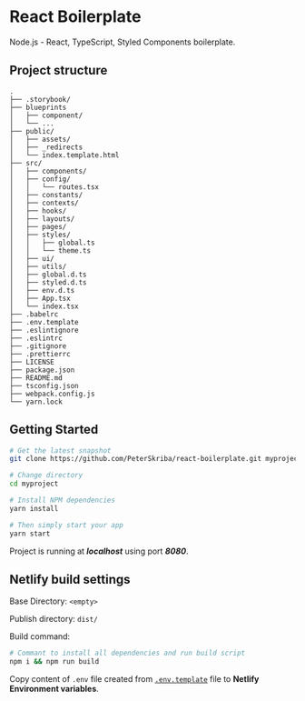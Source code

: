 # React Boilerplate

Node.js - React, TypeScript, Styled Components boilerplate.

## Project structure

```text
.
├── .storybook/
├── blueprints
│   ├── component/
│   └── ...
├── public/
│   ├── assets/
│   ├── _redirects
│   └── index.template.html
├── src/
│   ├── components/
│   ├── config/
│   │   └── routes.tsx
│   ├── constants/
│   ├── contexts/
│   ├── hooks/
│   ├── layouts/
│   ├── pages/
│   ├── styles/
│   │   ├── global.ts
│   │   └── theme.ts
│   ├── ui/
│   ├── utils/
│   ├── global.d.ts
│   ├── styled.d.ts
│   ├── env.d.ts
│   ├── App.tsx
│   └── index.tsx
├── .babelrc
├── .env.template
├── .eslintignore
├── .eslintrc
├── .gitignore
├── .prettierrc
├── LICENSE
├── package.json
├── README.md
├── tsconfig.json
├── webpack.config.js
└── yarn.lock
```

## Getting Started

```bash
# Get the latest snapshot
git clone https://github.com/PeterSkriba/react-boilerplate.git myproject

# Change directory
cd myproject

# Install NPM dependencies
yarn install

# Then simply start your app
yarn start
```

Project is running at ***localhost*** using port ***8080***.

## Netlify build settings

Base Directory: `<empty>`

Publish directory: `dist/`

Build command:

```bash
# Commant to install all dependencies and run build script
npm i && npm run build
```

Copy content of `.env` file created from [`.env.template`](.env.template) file to **Netlify Environment variables**.
